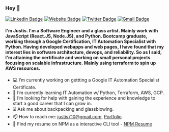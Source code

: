 ### Hey 👋

[![Linkedin Badge](https://img.shields.io/badge/-justisgipson-blue?style=flat&logo=Linkedin&logoColor=white&link=https://www.linkedin.com/in/justis-gipson-00275216a/)](https://www.linkedin.com/in/justis-gipson-00275216a/)
[![Website Badge](https://img.shields.io/badge/-justisgipson.com-4486F3?style=flat&logo=Google-Chrome&logoColor=white&link=https://justisgipson.com)](https://justisgipson.com)
[![Twitter Badge](https://img.shields.io/badge/-@j_gipson-39B8FF?style=flat&labelColor=39B8FF&logo=twitter&logoColor=white&link=https://twitter.com/j_gipson)](https://twitter.com/j_gipson)
[![Gmail Badge](https://img.shields.io/badge/-justis710-DE4C40?style=flat&logo=Gmail&logoColor=white&link=mailto:justis710@gmail.com)](mailto:justis710@gmail.com)

#### I'm Justis. I'm a Software Engineer and a glass artist. Mainly work with JavaScript (React.JS, Node.JS), and Python. Bootcamp graduate, working through a Google Certification, IT Automation Specialist with Python. Having developed webapps and web pages, I have found that my interest lies in software architecture, devops, and reliability. So as I said, I'm attaining the certificate and working on small personal projects focusing on scalable infrastructure. Mainly using terraform to spin up AWS resources.

<!--
**justisGipson/justisGipson** is a ✨ _special_ ✨ repository because its `README.md` (this file) appears on your GitHub profile.
-->
- :computer: I’m currently working on gettting a Google IT Automation Specialist Certificate.
- :snake: I’m currently learning IT Automation w/ Python, Terraform, AWS, GCP.
- :evergreen_tree: I’m looking for help with gaining the experience and knowledge to start a good career that I can grow in.
- :hourglass: Ask me about backpacking and glassblowing.
- 📫 How to reach me: justis710@gmail.com, [Portfolio](https://justisgipson.com)
- :floppy_disk: Find my resume on NPM as a interactive CLI tool - [NPM Resume](https://www.npmjs.com/package/justis-resume)
